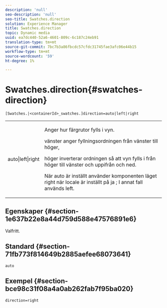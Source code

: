 ```yaml
---
description: 'null'
seo-description: 'null'
seo-title: Swatches.direction
solution: Experience Manager
title: Swatches.direction
topic: Dynamic media
uuid: ea7dc440-52a6-4601-809c-6c187c24eb91
translation-type: tm+mt
source-git-commit: 7bc7b3a86fbcdc57cfdc31745fae3afc06e44b15
workflow-type: tm+mt
source-wordcount: '59'
ht-degree: 1%

---
```



# Swatches.direction{#swatches-direction}

`[Swatches.|<containerId>_swatches.]direction=auto|left|right`

<table id="table_B4B930A32C0742F4932BF071B9EEA9F4"> 
 <tbody> 
  <tr> 
   <td> <p> <span class="codeph"> auto|left|right  </span> </p> </td> 
   <td> <p> Anger hur färgrutor fylls i vyn. </p> <p> <span class="codeph"> vänster  </span> anger fyllningsordningen från vänster till höger, </p> <p> <span class="codeph"> höger  </span> inverterar ordningen så att vyn fylls i från höger till vänster och uppifrån och ned. </p> <p>När <span class="codeph"> auto </span> är inställt använder komponenten <span class="codeph"> läget right </span> när locale är inställt på <span class="codeph"> ja </span>; I annat fall används left. </p> </td> 
  </tr> 
 </tbody> 
</table>

## Egenskaper {#section-1e637b22e8a44d759d588e47576891e6}

Valfritt.

## Standard {#section-71fb773f814649b2885aefee68073641}

`auto`

## Exempel {#section-bce98c31f08a4a0ab262fab7f95ba020}

`direction=right`
